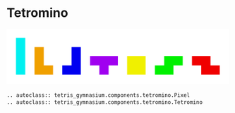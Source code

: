 # Tetromino

![Tetromino](../_static/components/tetromino.png)

```{eval-rst}
.. autoclass:: tetris_gymnasium.components.tetromino.Pixel
.. autoclass:: tetris_gymnasium.components.tetromino.Tetromino
```
